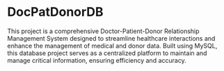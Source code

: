 # DocPatDonorDB
This project is a comprehensive Doctor-Patient-Donor Relationship Management System designed to streamline healthcare interactions and enhance the management of medical and donor data. Built using MySQL, this database project serves as a centralized platform to maintain and manage critical information, ensuring efficiency and accuracy.
